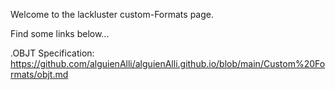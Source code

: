 Welcome to the lackluster custom-Formats page.

Find some links below...

.OBJT Specification: https://github.com/alguienAlli/alguienAlli.github.io/blob/main/Custom%20Formats/objt.md
